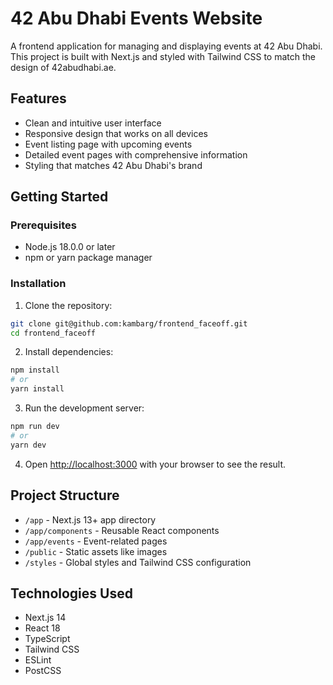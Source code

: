 # 42 Abu Dhabi Events Website

A frontend application for managing and displaying events at 42 Abu Dhabi. This project is built with Next.js and styled with Tailwind CSS to match the design of 42abudhabi.ae.

## Features

- Clean and intuitive user interface
- Responsive design that works on all devices
- Event listing page with upcoming events
- Detailed event pages with comprehensive information
- Styling that matches 42 Abu Dhabi's brand

## Getting Started

### Prerequisites

- Node.js 18.0.0 or later
- npm or yarn package manager

### Installation

1. Clone the repository:
```bash
git clone git@github.com:kambarg/frontend_faceoff.git
cd frontend_faceoff
```

2. Install dependencies:
```bash
npm install
# or
yarn install
```

3. Run the development server:
```bash
npm run dev
# or
yarn dev
```

4. Open [http://localhost:3000](http://localhost:3000) with your browser to see the result.

## Project Structure

- `/app` - Next.js 13+ app directory
- `/app/components` - Reusable React components
- `/app/events` - Event-related pages
- `/public` - Static assets like images
- `/styles` - Global styles and Tailwind CSS configuration

## Technologies Used

- Next.js 14
- React 18
- TypeScript
- Tailwind CSS
- ESLint
- PostCSS 

